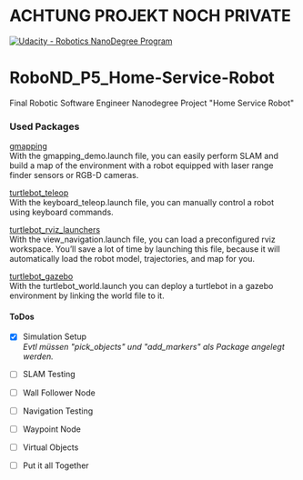 # ACHTUNG PROJEKT NOCH PRIVATE

[![Udacity - Robotics NanoDegree Program](https://s3-us-west-1.amazonaws.com/udacity-robotics/Extra+Images/RoboND_flag.png)](https://www.udacity.com/robotics)

# RoboND_P5_Home-Service-Robot
Final Robotic Software Engineer Nanodegree Project "Home Service Robot"

### Used Packages

[gmapping](http://wiki.ros.org/gmapping)  
With the gmapping_demo.launch file, you can easily perform SLAM and build a map of the environment with a robot equipped with laser range finder sensors or RGB-D cameras.

[turtlebot_teleop](http://wiki.ros.org/turtlebot_teleop)  
With the keyboard_teleop.launch file, you can manually control a robot using keyboard commands.

[turtlebot_rviz_launchers](http://wiki.ros.org/turtlebot_rviz_launchers)  
With the view_navigation.launch file, you can load a preconfigured rviz workspace. You’ll save a lot of time by launching this file, because it will automatically load the robot model, trajectories, and map for you.

[turtlebot_gazebo](http://wiki.ros.org/turtlebot_gazebo)  
With the turtlebot_world.launch you can deploy a turtlebot in a gazebo environment by linking the world file to it.

#### ToDos
- [x] Simulation Setup  
*Evtl müssen "pick_objects" und "add_markers" als Package angelegt werden.*

- [ ] SLAM Testing
- [ ] Wall Follower Node
- [ ] Navigation Testing
- [ ] Waypoint Node
- [ ] Virtual Objects
- [ ] Put it all Together
